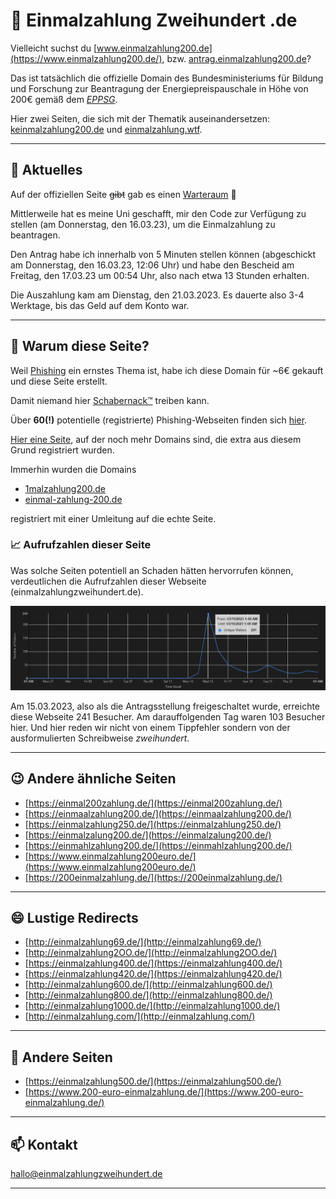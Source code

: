 # 💸 Einmalzahlung Zweihundert .de

Vielleicht suchst du [www.einmalzahlung200.de](https://www.einmalzahlung200.de/), bzw. [antrag.einmalzahlung200.de](https://antrag.einmalzahlung200.de/)?

Das ist tatsächlich die offizielle Domain des Bundesministeriums für Bildung und Forschung zur Beantragung der Energiepreispauschale in Höhe von 200€ gemäß dem [*EPPSG*](https://www.gesetze-im-internet.de/eppsg/).

Hier zwei Seiten, die sich mit der Thematik auseinandersetzen: [keinmalzahlung200.de](https://www.keinmalzahlung200.de/) und [einmalzahlung.wtf](https://einmalzahlung.wtf/).

---

## 📰 Aktuelles

Auf der offiziellen Seite <del>gibt</del> gab es einen [Warteraum](Warteraum) 🤦

Mittlerweile hat es meine Uni geschafft, mir den Code zur Verfügung zu stellen (am Donnerstag, den 16.03.23), um die Einmalzahlung zu beantragen.

Den Antrag habe ich innerhalb von 5 Minuten stellen können (abgeschickt am Donnerstag, den 16.03.23, 12:06 Uhr) und habe den Bescheid am Freitag, den 17.03.23 um 00:54 Uhr, also nach etwa 13 Stunden erhalten.

Die Auszahlung kam am Dienstag, den 21.03.2023. Es dauerte also 3-4 Werktage, bis das Geld auf dem Konto war.

---

## 🤔 Warum diese Seite?

Weil [Phishing](https://de.wikipedia.org/wiki/Phishing) ein ernstes Thema ist, habe ich diese Domain für ~6€ gekauft und diese Seite erstellt.

Damit niemand hier [Schabernack™](https://www.youtube.com/watch?v=8fYzpK2QqrY) treiben kann.

Über **60(!)** potentielle (registrierte) Phishing-Webseiten finden sich [hier](Phishing).

[Hier eine Seite](https://einmaIzahlung200.de/), auf der noch mehr Domains sind, die extra aus diesem Grund registriert wurden.

Immerhin wurden die Domains

- [1malzahlung200.de](https://1malzahlung200.de)
- [einmal-zahlung-200.de](https://einmal-zahlung-200.de/)

registriert mit einer Umleitung auf die echte Seite.

### 📈 Aufrufzahlen dieser Seite

Was solche Seiten potentiell an Schaden hätten hervorrufen können, verdeutlichen die Aufrufzahlen dieser Webseite (einmalzahlungzweihundert.de).

![Aufrufzahlen dieser Webseite, am 15.03. 241 Besucher](images/visitors.png)

Am 15.03.2023, also als die Antragsstellung freigeschaltet wurde, erreichte diese Webseite 241 Besucher. Am darauffolgenden Tag waren 103 Besucher hier. Und hier reden wir nicht von einem Tippfehler sondern von der ausformulierten Schreibweise *zweihundert*.

---

## 😉 Andere ähnliche Seiten

- [https://einmal200zahlung.de/](https://einmal200zahlung.de/)
- [https://einmaalzahlung200.de/](https://einmaalzahlung200.de/)
- [https://einmalzahlung250.de/](https://einmalzahlung250.de/)
- [https://einmalzalung200.de/](https://einmalzalung200.de/)
- [https://einmahlzahlung200.de/](https://einmahlzahlung200.de/)
- [https://www.einmalzahlung200euro.de/](https://www.einmalzahlung200euro.de/)
- [https://200einmalzahlung.de/](https://200einmalzahlung.de/)

---

## 😄 Lustige Redirects

- [http://einmalzahlung69.de/](http://einmalzahlung69.de/)
- [http://einmalzahlung2OO.de/](http://einmalzahlung2OO.de/)
- [https://einmalzahlung400.de/](https://einmalzahlung400.de/)
- [https://einmalzahlung420.de/](https://einmalzahlung420.de/)
- [http://einmalzahlung600.de/](http://einmalzahlung600.de/)
- [http://einmalzahlung800.de/](http://einmalzahlung800.de/)
- [http://einmalzahlung1000.de/](http://einmalzahlung1000.de/)
- [http://einmalzahlung.com/](http://einmalzahlung.com/)

---

## 🤨 Andere Seiten

- [https://einmalzahlung500.de/](https://einmalzahlung500.de/)
- [https://www.200-euro-einmalzahlung.de/](https://www.200-euro-einmalzahlung.de/)

---

## 📫 Kontakt

<hallo@einmalzahlungzweihundert.de>

---
